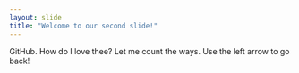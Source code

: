 ```yaml
---
layout: slide
title: "Welcome to our second slide!"
---
```

GitHub.  How do I love thee?  Let me count the ways.
Use the left arrow to go back!
